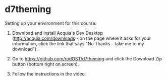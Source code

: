 d7theming
=========

Setting up your environment for this course.

1.  Download and install Acquia's Dev Desktop (http://acquia.com/downloads - on the page where it asks for your information, click the link that says "No Thanks - take me to my download").

2.  Go to https://github.com/rodOST/d7theming and click the Download Zip button (bottom right on screen).

3.  Follow the instructions in the video.